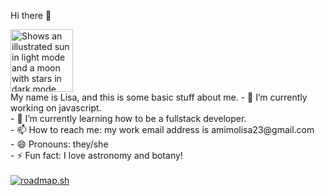 Hi there 👋

<!--
**Themazecrawler/Themazecrawler** is a ✨ _special_ ✨ repository because its `README.md` (this file) appears on your GitHub profile.

Here are some ideas to get you started:

- 🔭 I’m currently working on ...
- 🌱 I’m currently learning ...
- 👯 I’m looking to collaborate on ...
- 🤔 I’m looking for help with ...
- 💬 Ask me about ...
- 📫 How to reach me: ...
- 😄 Pronouns: ...
- ⚡ Fun fact: ...
-->
<picture>
  <source media="(prefers-color-scheme: dark)" srcset="https://user-images.githubusercontent.com/25423296/163456776-7f95b81a-f1ed-45f7-b7ab-8fa810d529fa.png">
  <source media="(prefers-color-scheme: light)" srcset="https://user-images.githubusercontent.com/25423296/163456779-a8556205-d0a5-45e2-ac17-42d089e3c3f8.png">
  <img alt="Shows an illustrated sun in light mode and a moon with stars in dark mode." src="https://user-images.githubusercontent.com/25423296/163456779-a8556205-d0a5-45e2-ac17-42d089e3c3f8.png" width="100">
</picture>
<br>
My name is Lisa, and this is some basic stuff about me.
- 🔭 I’m currently working on javascript.
<br>
- 🌱 I’m currently learning how to be a fullstack developer.
<br>
- 📫 How to reach me: my work email address is amimolisa23@gmail.com
<br>
- 😄 Pronouns: they/she
<br>
- ⚡ Fun fact: I love astronomy and botany!
<br>
<br>
<a href="https://roadmap.sh"><img src="https://roadmap.sh/card/wide/66c4637134a9226f3835918e?variant=dark&roadmaps=full-stack" alt="roadmap.sh"/></a>
